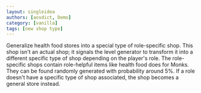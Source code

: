 ```yaml
---
layout: singleidea
authors: [aosdict, Demo]
category: [vanilla]
tags: [new shop type]
---
```

Generalize health food stores into a special type of role-specific shop. This shop isn't an actual shop; it signals the level generator to transform it into a different specific type of shop depending on the player's role. The role-specific shops contain role-helpful items like health food does for Monks. They can be found randomly generated with probability around 5%. If a role doesn't have a specific type of shop associated, the shop becomes a general store instead.

